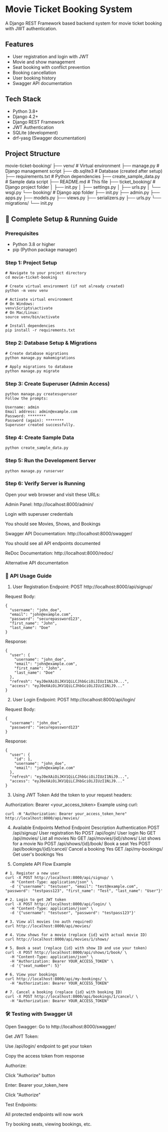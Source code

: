 # Movie Ticket Booking System

A Django REST Framework based backend system for movie ticket booking with JWT authentication.

## Features

- User registration and login with JWT
- Movie and show management
- Seat booking with conflict prevention
- Booking cancellation
- User booking history
- Swagger API documentation

## Tech Stack

- Python 3.8+
- Django 4.2+
- Django REST Framework
- JWT Authentication
- SQLite (development)
- drf-yasg (Swagger documentation)

## Project Structure
movie-ticket-booking/
├── venv/ # Virtual environment
├── manage.py # Django management script
├── db.sqlite3 # Database (created after setup)
├── requirements.txt # Python dependencies
├── create_sample_data.py # Sample data script
├── README.md # This file
├── ticket_booking/ # Django project folder
│ ├── init.py
│ ├── settings.py
│ ├── urls.py
│ └── wsgi.py
└── booking/ # Django app folder
├── init.py
├── admin.py
├── apps.py
├── models.py
├── views.py
├── serializers.py
├── urls.py
└── migrations/
└── init.py


## 🚀 Complete Setup & Running Guide

### Prerequisites
- Python 3.8 or higher
- pip (Python package manager)

### Step 1: Project Setup

```
# Navigate to your project directory
cd movie-ticket-booking

# Create virtual environment (if not already created)
python -m venv venv

# Activate virtual environment
# On Windows:
venv\Scripts\activate
# On Mac/Linux:
source venv/bin/activate

# Install dependencies
pip install -r requirements.txt
```

### Step 2: Database Setup & Migrations
```
# Create database migrations
python manage.py makemigrations

# Apply migrations to database
python manage.py migrate
```

### Step 3: Create Superuser (Admin Access)
```
python manage.py createsuperuser
Follow the prompts:

Username: admin
Email address: admin@example.com
Password: ********
Password (again): ********
Superuser created successfully.
```

### Step 4: Create Sample Data
```
python create_sample_data.py
```

### Step 5: Run the Development Server
```
python manage.py runserver
```

### Step 6: Verify Server is Running
Open your web browser and visit these URLs:

Admin Panel: http://localhost:8000/admin/

Login with superuser credentials

You should see Movies, Shows, and Bookings

Swagger API Documentation: http://localhost:8000/swagger/

You should see all API endpoints documented

ReDoc Documentation: http://localhost:8000/redoc/

Alternative API documentation

### 📖 API Usage Guide
1. User Registration
Endpoint: POST http://localhost:8000/api/signup/

Request Body:

```
{
  "username": "john_doe",
  "email": "john@example.com",
  "password": "securepassword123",
  "first_name": "John",
  "last_name": "Doe"
}
```
Response:

```
{
  "user": {
    "username": "john_doe",
    "email": "john@example.com",
    "first_name": "John",
    "last_name": "Doe"
  },
  "refresh": "eyJ0eXAiOiJKV1QiLCJhbGciOiJIUzI1NiJ9...",
  "access": "eyJ0eXAiOiJKV1QiLCJhbGciOiJIUzI1NiJ9..."
}
```

2. User Login
Endpoint: POST http://localhost:8000/api/login/

Request Body:

```
{
  "username": "john_doe",
  "password": "securepassword123"
}
```
Response:

```
{
  "user": {
    "id": 1,
    "username": "john_doe",
    "email": "john@example.com"
  },
  "refresh": "eyJ0eXAiOiJKV1QiLCJhbGciOiJIUzI1NiJ9...",
  "access": "eyJ0eXAiOiJKV1QiLCJhbGciOiJIUzI1NiJ9..."
}
```

3. Using JWT Token
Add the token to your request headers:

Authorization: Bearer <your_access_token>
Example using curl:

```
curl -H "Authorization: Bearer your_access_token_here" http://localhost:8000/api/movies/
```

4. Available Endpoints
Method	Endpoint	Description	Authentication
POST	/api/signup/	User registration	No
POST	/api/login/	User login	No
GET	/api/movies/	List all movies	No
GET	/api/movies/{id}/shows/	List shows for a movie	No
POST	/api/shows/{id}/book/	Book a seat	Yes
POST	/api/bookings/{id}/cancel/	Cancel a booking	Yes
GET	/api/my-bookings/	Get user's bookings	Yes

5. Complete API Flow Example
```
# 1. Register a new user
curl -X POST http://localhost:8000/api/signup/ \
  -H "Content-Type: application/json" \
  -d '{"username": "testuser", "email": "test@example.com", "password": "testpass123", "first_name": "Test", "last_name": "User"}'

# 2. Login to get JWT token
curl -X POST http://localhost:8000/api/login/ \
  -H "Content-Type: application/json" \
  -d '{"username": "testuser", "password": "testpass123"}'

# 3. View all movies (no auth required)
curl http://localhost:8000/api/movies/

# 4. View shows for a movie (replace {id} with actual movie ID)
curl http://localhost:8000/api/movies/1/shows/

# 5. Book a seat (replace {id} with show ID and use your token)
curl -X POST http://localhost:8000/api/shows/1/book/ \
  -H "Content-Type: application/json" \
  -H "Authorization: Bearer YOUR_ACCESS_TOKEN" \
  -d '{"seat_number": 5}'

# 6. View your bookings
curl http://localhost:8000/api/my-bookings/ \
  -H "Authorization: Bearer YOUR_ACCESS_TOKEN"

# 7. Cancel a booking (replace {id} with booking ID)
curl -X POST http://localhost:8000/api/bookings/1/cancel/ \
  -H "Authorization: Bearer YOUR_ACCESS_TOKEN"
```

### 🛠️ Testing with Swagger UI
Open Swagger: Go to http://localhost:8000/swagger/

Get JWT Token:

Use /api/login/ endpoint to get your token

Copy the access token from response

Authorize:

Click "Authorize" button

Enter: Bearer your_token_here

Click "Authorize"

Test Endpoints:

All protected endpoints will now work

Try booking seats, viewing bookings, etc.